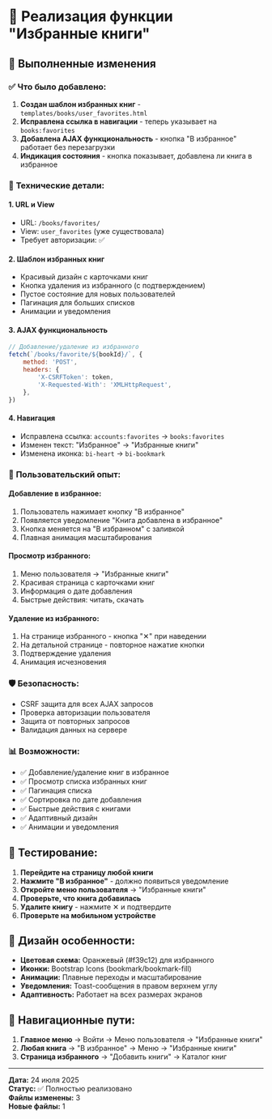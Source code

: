 # 🔖 Реализация функции "Избранные книги"

## 🎯 Выполненные изменения

### ✅ **Что было добавлено:**

1. **Создан шаблон избранных книг** - `templates/books/user_favorites.html`
2. **Исправлена ссылка в навигации** - теперь указывает на `books:favorites`
3. **Добавлена AJAX функциональность** - кнопка "В избранное" работает без перезагрузки
4. **Индикация состояния** - кнопка показывает, добавлена ли книга в избранное

### 🔧 **Технические детали:**

#### 1. **URL и View**
- URL: `/books/favorites/` 
- View: `user_favorites` (уже существовала)
- Требует авторизации: ✅

#### 2. **Шаблон избранных книг**
- Красивый дизайн с карточками книг
- Кнопка удаления из избранного (с подтверждением)
- Пустое состояние для новых пользователей
- Пагинация для больших списков
- Анимации и уведомления

#### 3. **AJAX функциональность**
```javascript
// Добавление/удаление из избранного
fetch(`/books/favorite/${bookId}/`, {
    method: 'POST',
    headers: {
        'X-CSRFToken': token,
        'X-Requested-With': 'XMLHttpRequest',
    },
})
```

#### 4. **Навигация**
- Исправлена ссылка: `accounts:favorites` → `books:favorites`
- Изменен текст: "Избранное" → "Избранные книги"
- Изменена иконка: `bi-heart` → `bi-bookmark`

### 📱 **Пользовательский опыт:**

#### **Добавление в избранное:**
1. Пользователь нажимает кнопку "В избранное"
2. Появляется уведомление "Книга добавлена в избранное"
3. Кнопка меняется на "В избранном" с заливкой
4. Плавная анимация масштабирования

#### **Просмотр избранного:**
1. Меню пользователя → "Избранные книги"
2. Красивая страница с карточками книг
3. Информация о дате добавления
4. Быстрые действия: читать, скачать

#### **Удаление из избранного:**
1. На странице избранного - кнопка "✕" при наведении
2. На детальной странице - повторное нажатие кнопки
3. Подтверждение удаления
4. Анимация исчезновения

### 🛡️ **Безопасность:**
- CSRF защита для всех AJAX запросов
- Проверка авторизации пользователя
- Защита от повторных запросов
- Валидация данных на сервере

### 📊 **Возможности:**
- ✅ Добавление/удаление книг в избранное
- ✅ Просмотр списка избранных книг
- ✅ Пагинация списка
- ✅ Сортировка по дате добавления
- ✅ Быстрые действия с книгами
- ✅ Адаптивный дизайн
- ✅ Анимации и уведомления

## 🧪 **Тестирование:**

1. **Перейдите на страницу любой книги**
2. **Нажмите "В избранное"** - должно появиться уведомление
3. **Откройте меню пользователя** → "Избранные книги"
4. **Проверьте, что книга добавилась**
5. **Удалите книгу** - нажмите ✕ и подтвердите
6. **Проверьте на мобильном устройстве**

## 🎨 **Дизайн особенности:**

- **Цветовая схема:** Оранжевый (#f39c12) для избранного
- **Иконки:** Bootstrap Icons (bookmark/bookmark-fill)
- **Анимации:** Плавные переходы и масштабирование
- **Уведомления:** Toast-сообщения в правом верхнем углу
- **Адаптивность:** Работает на всех размерах экранов

## 🔗 **Навигационные пути:**

1. **Главное меню** → Войти → Меню пользователя → "Избранные книги"
2. **Любая книга** → "В избранное" → Меню → "Избранные книги"
3. **Страница избранного** → "Добавить книги" → Каталог книг

---

**Дата:** 24 июля 2025  
**Статус:** ✅ Полностью реализовано  
**Файлы изменены:** 3  
**Новые файлы:** 1
